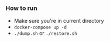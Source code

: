 ### How to run

- Make sure you're in current directory
- `docker-compose up -d`
- `./dump.sh` or `./restore.sh`
